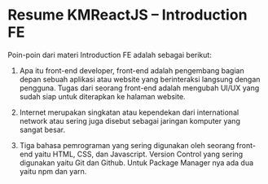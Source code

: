 # Resume KMReactJS – Introduction FE

Poin-poin dari materi Introduction FE adalah sebagai berikut:

1. Apa itu front-end developer, front-end adalah pengembang bagian depan sebuah aplikasi atau website yang berinteraksi langsung dengan pengguna. Tugas dari seorang front-end adalah mengubah UI/UX yang sudah siap untuk diterapkan ke halaman website.

2. Internet merupakan singkatan atau kependekan dari international network atau sering juga disebut sebagai jaringan komputer yang sangat besar.

3. Tiga bahasa pemrograman yang sering digunakan oleh seorang front-end yaitu HTML, CSS, dan Javascript. Version Control yang sering digunakan yaitu Git dan Github. Untuk Package Manager nya ada dua yaitu npm dan yarn.